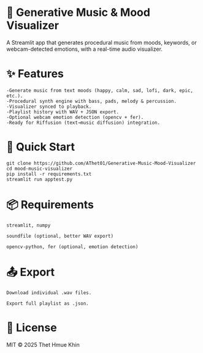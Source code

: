 # 🎵 Generative Music & Mood Visualizer

A Streamlit app that generates procedural music from moods, keywords, or webcam-detected emotions, with a real-time audio visualizer.

# ✨ Features
```
-Generate music from text moods (happy, calm, sad, lofi, dark, epic, etc.).
-Procedural synth engine with bass, pads, melody & percussion.
-Visualizer synced to playback.
-Playlist history with WAV + JSON export.
-Optional webcam emotion detection (opencv + fer).
-Ready for Riffusion (text→music diffusion) integration.
```
# 🚀 Quick Start
```
git clone https://github.com/AThet01/Generative-Music-Mood-Visualizer
cd mood-music-visualizer
pip install -r requirements.txt
streamlit run apptest.py
```

# 📦 Requirements
```
streamlit, numpy

soundfile (optional, better WAV export)

opencv-python, fer (optional, emotion detection)
```
# 📤 Export
```
Download individual .wav files.

Export full playlist as .json.
```
# 📝 License

MIT © 2025 Thet Hmue Khin
